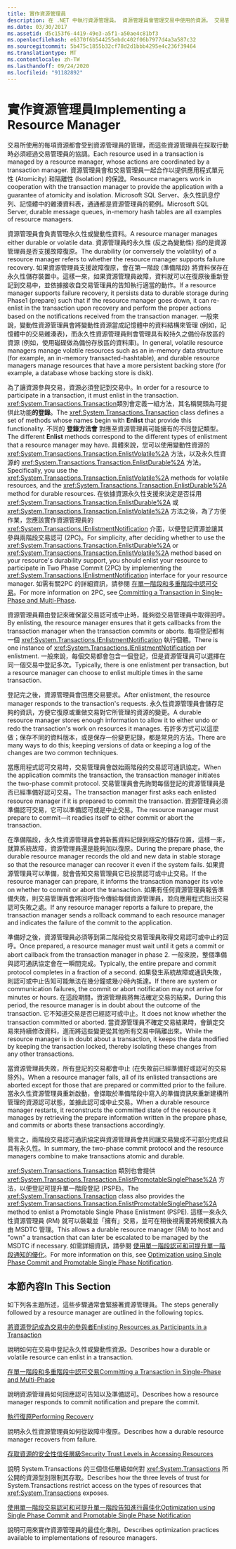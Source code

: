 ```yaml
---
title: 實作資源管理員
description: 在 .NET 中執行資源管理員。 資源管理員會管理交易中使用的資源。 交易管理員會協調 resource manager 動作。
ms.date: 03/30/2017
ms.assetid: d5c153f6-4419-49e3-a5f1-a50ae4c81bf3
ms.openlocfilehash: e6370f6b544255ebdc402f06b7977d4a3a587c32
ms.sourcegitcommit: 5b475c1855b32cf78d2d1bbb4295e4c236f39464
ms.translationtype: MT
ms.contentlocale: zh-TW
ms.lasthandoff: 09/24/2020
ms.locfileid: "91182892"
---
```

# <a name="implementing-a-resource-manager"></a><span data-ttu-id="4cea7-105">實作資源管理員</span><span class="sxs-lookup"><span data-stu-id="4cea7-105">Implementing a Resource Manager</span></span>

<span data-ttu-id="4cea7-106">交易所使用的每項資源都會受到資源管理員的管理，而這些資源管理員在採取行動時必須經過交易管理員的協調。</span><span class="sxs-lookup"><span data-stu-id="4cea7-106">Each resource used in a transaction is managed by a resource manager, whose actions are coordinated by a transaction manager.</span></span> <span data-ttu-id="4cea7-107">資源管理員會和交易管理員一起合作以提供應用程式單元性 (Atomicity) 和隔離性 (Isolation) 的保證。</span><span class="sxs-lookup"><span data-stu-id="4cea7-107">Resource managers work in cooperation with the transaction manager to provide the application with a guarantee of atomicity and isolation.</span></span> <span data-ttu-id="4cea7-108">Microsoft SQL Server、永久性訊息佇列、記憶體中的雜湊資料表，通通都是資源管理員的範例。</span><span class="sxs-lookup"><span data-stu-id="4cea7-108">Microsoft SQL Server, durable message queues, in-memory hash tables are all examples of resource managers.</span></span>  
  
 <span data-ttu-id="4cea7-109">資源管理員會負責管理永久性或變動性資料。</span><span class="sxs-lookup"><span data-stu-id="4cea7-109">A resource manager manages either durable or volatile data.</span></span> <span data-ttu-id="4cea7-110">資源管理員的永久性 (反之為變動性) 指的是資源管理員是否支援故障復原。</span><span class="sxs-lookup"><span data-stu-id="4cea7-110">The durability (or conversely the volatility) of a resource manager refers to whether the resource manager supports failure recovery.</span></span> <span data-ttu-id="4cea7-111">如果資源管理員支援故障復原，會在第一階段 (準備階段) 將資料保存在永久性儲存裝置中。這樣一來，如果資源管理員故障，資料就可以在復原後重新登記到交易中，並依據接收自交易管理員的告知執行適當的動作。</span><span class="sxs-lookup"><span data-stu-id="4cea7-111">If a resource manager supports failure recovery, it persists data to durable storage during Phase1 (prepare) such that if the resource manager goes down, it can re-enlist in the transaction upon recovery and perform the proper actions based on the notifications received from the transaction manager.</span></span> <span data-ttu-id="4cea7-112">一般來說，變動性資源管理員會將變動性資源當成記憶體中的資料結構來管理 (例如，記憶體中的交易雜湊表)，而永久性資源管理員則會管理具有較持久之備份存放區的資源 (例如，使用磁碟做為備份存放區的資料庫)。</span><span class="sxs-lookup"><span data-stu-id="4cea7-112">In general, volatile resource managers manage volatile resources such as an in-memory data structure (for example, an in-memory transacted-hashtable), and durable resource managers manage resources that have a more persistent backing store (for example, a database whose backing store is disk).</span></span>  
  
 <span data-ttu-id="4cea7-113">為了讓資源參與交易，資源必須登記到交易中。</span><span class="sxs-lookup"><span data-stu-id="4cea7-113">In order for a resource to participate in a transaction, it must enlist in the transaction.</span></span> <span data-ttu-id="4cea7-114"><xref:System.Transactions.Transaction>類別會定義一組方法，其名稱開頭為可提供此功能**的登錄**。</span><span class="sxs-lookup"><span data-stu-id="4cea7-114">The <xref:System.Transactions.Transaction> class defines a set of methods whose names begin with **Enlist** that provide this functionality.</span></span> <span data-ttu-id="4cea7-115">不同的 **登錄方法會** 對應至資源管理員可能擁有的不同登記類型。</span><span class="sxs-lookup"><span data-stu-id="4cea7-115">The different **Enlist** methods correspond to the different types of enlistment that a resource manager may have.</span></span> <span data-ttu-id="4cea7-116">具體來說，您可以使用變動性資源的 <xref:System.Transactions.Transaction.EnlistVolatile%2A> 方法，以及永久性資源的 <xref:System.Transactions.Transaction.EnlistDurable%2A> 方法。</span><span class="sxs-lookup"><span data-stu-id="4cea7-116">Specifically, you use the <xref:System.Transactions.Transaction.EnlistVolatile%2A> methods for volatile resources, and the <xref:System.Transactions.Transaction.EnlistDurable%2A> method for durable resources.</span></span> <span data-ttu-id="4cea7-117">在依據資源永久性支援來決定是否採用 <xref:System.Transactions.Transaction.EnlistDurable%2A> 或 <xref:System.Transactions.Transaction.EnlistVolatile%2A> 方法之後，為了方便作業，您應該實作資源管理員的 <xref:System.Transactions.IEnlistmentNotification> 介面，以便登記資源並讓其參與兩階段交易認可 (2PC)。</span><span class="sxs-lookup"><span data-stu-id="4cea7-117">For simplicity, after deciding whether to use the <xref:System.Transactions.Transaction.EnlistDurable%2A> or <xref:System.Transactions.Transaction.EnlistVolatile%2A> method based on your resource's durability support, you should enlist your resource to participate in Two Phase Commit (2PC) by implementing the <xref:System.Transactions.IEnlistmentNotification> interface for your resource manager.</span></span> <span data-ttu-id="4cea7-118">如需有關2PC 的詳細資訊，請參閱 [在單一階段和多重階段中認可交易](committing-a-transaction-in-single-phase-and-multi-phase.md)。</span><span class="sxs-lookup"><span data-stu-id="4cea7-118">For more information on 2PC, see [Committing a Transaction in Single-Phase and Multi-Phase](committing-a-transaction-in-single-phase-and-multi-phase.md).</span></span>  
  
 <span data-ttu-id="4cea7-119">資源管理員藉由登記來確保當交易認可或中止時，能夠從交易管理員中取得回呼。</span><span class="sxs-lookup"><span data-stu-id="4cea7-119">By enlisting, the resource manager ensures that it gets callbacks from the transaction manager when the transaction commits or aborts.</span></span> <span data-ttu-id="4cea7-120">每項登記都有一個 <xref:System.Transactions.IEnlistmentNotification> 執行個體。</span><span class="sxs-lookup"><span data-stu-id="4cea7-120">There is one instance of <xref:System.Transactions.IEnlistmentNotification> per enlistment.</span></span> <span data-ttu-id="4cea7-121">一般來說，每個交易都會包含一個登記，但是資源管理員可以選擇在同一個交易中登記多次。</span><span class="sxs-lookup"><span data-stu-id="4cea7-121">Typically, there is one enlistment per transaction, but a resource manager can choose to enlist multiple times in the same transaction.</span></span>  
  
 <span data-ttu-id="4cea7-122">登記完之後，資源管理員會回應交易要求。</span><span class="sxs-lookup"><span data-stu-id="4cea7-122">After enlistment, the resource manager responds to the transaction's requests.</span></span> <span data-ttu-id="4cea7-123">永久性資源管理員會儲存足夠的資訊，方便它復原或重做交易對它所管理的資源的變更。</span><span class="sxs-lookup"><span data-stu-id="4cea7-123">A durable resource manager stores enough information to allow it to either undo or redo the transaction's work on resources it manages.</span></span> <span data-ttu-id="4cea7-124">有許多方式可以這麼做；保存不同的資料版本，或是保存一份變更記錄，都是常見的方法。</span><span class="sxs-lookup"><span data-stu-id="4cea7-124">There are many ways to do this; keeping versions of data or keeping a log of the changes are two common techniques.</span></span>  
  
 <span data-ttu-id="4cea7-125">當應用程式認可交易時，交易管理員會啟始兩階段的交易認可通訊協定。</span><span class="sxs-lookup"><span data-stu-id="4cea7-125">When the application commits the transaction, the transaction manager initiates the two-phase commit protocol.</span></span> <span data-ttu-id="4cea7-126">交易管理員會先詢問每個登記的資源管理員是否已經準備好認可交易。</span><span class="sxs-lookup"><span data-stu-id="4cea7-126">The transaction manager first asks each enlisted resource manager if it is prepared to commit the transaction.</span></span> <span data-ttu-id="4cea7-127">資源管理員必須準備認可交易，它可以準備認可或是中止交易。</span><span class="sxs-lookup"><span data-stu-id="4cea7-127">The resource manager must prepare to commit—it readies itself to either commit or abort the transaction.</span></span>  
  
 <span data-ttu-id="4cea7-128">在準備階段，永久性資源管理員會將新舊資料記錄到穩定的儲存位置，這樣一來，就算系統故障，資源管理員還是能夠加以復原。</span><span class="sxs-lookup"><span data-stu-id="4cea7-128">During the prepare phase, the durable resource manager records the old and new data in stable storage so that the resource manager can recover it even if the system fails.</span></span> <span data-ttu-id="4cea7-129">如果資源管理員可以準備，就會告知交易管理員它已投票認可或中止交易。</span><span class="sxs-lookup"><span data-stu-id="4cea7-129">If the resource manager can prepare, it informs the transaction manager its vote on whether to commit or abort the transaction.</span></span> <span data-ttu-id="4cea7-130">如果有任何資源管理員報告準備失敗，則交易管理員會將回呼指令傳給每個資源管理員，並向應用程式指出交易認可失敗之處。</span><span class="sxs-lookup"><span data-stu-id="4cea7-130">If any resource manager reports a failure to prepare, the transaction manager sends a rollback command to each resource manager and indicates the failure of the commit to the application.</span></span>  
  
 <span data-ttu-id="4cea7-131">準備好之後，資源管理員必須等到第二階段從交易管理員取得交易認可或中止的回呼。</span><span class="sxs-lookup"><span data-stu-id="4cea7-131">Once prepared, a resource manager must wait until it gets a commit or abort callback from the transaction manager in phase 2.</span></span> <span data-ttu-id="4cea7-132">一般來說，整個準備與認可通訊協定會在一瞬間完成。</span><span class="sxs-lookup"><span data-stu-id="4cea7-132">Typically, the entire prepare and commit protocol completes in a fraction of a second.</span></span> <span data-ttu-id="4cea7-133">如果發生系統故障或通訊失敗，則認可或中止告知可能無法在幾分鐘或幾小時內抵達。</span><span class="sxs-lookup"><span data-stu-id="4cea7-133">If there are system or communication failures, the commit or abort notification may not arrive for minutes or hours.</span></span> <span data-ttu-id="4cea7-134">在這段期間，資源管理員將無法確定交易的結果。</span><span class="sxs-lookup"><span data-stu-id="4cea7-134">During this period, the resource manager is in doubt about the outcome of the transaction.</span></span> <span data-ttu-id="4cea7-135">它不知道交易是否已經認可或中止。</span><span class="sxs-lookup"><span data-stu-id="4cea7-135">It does not know whether the transaction committed or aborted.</span></span> <span data-ttu-id="4cea7-136">當資源管理員不確定交易結果時，會鎖定交易來持續修改資料，進而將這些變更從其他所有交易中隔離出來。</span><span class="sxs-lookup"><span data-stu-id="4cea7-136">While the resource manager is in doubt about a transaction, it keeps the data modified by keeping the transaction locked, thereby isolating these changes from any other transactions.</span></span>  
  
 <span data-ttu-id="4cea7-137">當資源管理員失敗，所有登記的交易都會中止 (在失敗前已經準備好或認可的交易除外)。</span><span class="sxs-lookup"><span data-stu-id="4cea7-137">When a resource manager fails, all of its enlisted transactions are aborted except for those that are prepared or committed prior to the failure.</span></span> <span data-ttu-id="4cea7-138">當永久性資源管理員重新啟動，會擷取於準備階段中寫入的準備資訊來重新建構所管理的資源認可狀態，並據此認可或中止交易。</span><span class="sxs-lookup"><span data-stu-id="4cea7-138">When a durable resource manager restarts, it reconstructs the committed state of the resources it manages by retrieving the prepare information written in the prepare phase, and commits or aborts these transactions accordingly.</span></span>  
  
 <span data-ttu-id="4cea7-139">簡言之，兩階段交易認可通訊協定與資源管理員會共同讓交易變成不可部分完成且具有永久性。</span><span class="sxs-lookup"><span data-stu-id="4cea7-139">In summary, the two-phase commit protocol and the resource managers combine to make transactions atomic and durable.</span></span>  
  
 <span data-ttu-id="4cea7-140"><xref:System.Transactions.Transaction> 類別也會提供 <xref:System.Transactions.Transaction.EnlistPromotableSinglePhase%2A> 方法，以便登記可提升單一階段登記 (PSPE)。</span><span class="sxs-lookup"><span data-stu-id="4cea7-140">The <xref:System.Transactions.Transaction> class also provides the <xref:System.Transactions.Transaction.EnlistPromotableSinglePhase%2A> method to enlist a Promotable Single Phase Enlistment (PSPE).</span></span> <span data-ttu-id="4cea7-141">這樣一來永久性資源管理員 (RM) 就可以裝載並「擁有」交易，並可在稍後視需要將規模擴大為由 MSDTC 管理。</span><span class="sxs-lookup"><span data-stu-id="4cea7-141">This allows a durable resource manager (RM) to host and "own" a transaction that can later be escalated to be managed by the MSDTC if necessary.</span></span> <span data-ttu-id="4cea7-142">如需詳細資訊，請參閱 [使用單一階段認可和可提升單一階段通知的優化](optimization-spc-and-promotable-spn.md)。</span><span class="sxs-lookup"><span data-stu-id="4cea7-142">For more information on this, see [Optimization using Single Phase Commit and Promotable Single Phase Notification](optimization-spc-and-promotable-spn.md).</span></span>  
  
## <a name="in-this-section"></a><span data-ttu-id="4cea7-143">本節內容</span><span class="sxs-lookup"><span data-stu-id="4cea7-143">In This Section</span></span>  

 <span data-ttu-id="4cea7-144">如下列各主題所述，這些步驟通常會緊接著資源管理員。</span><span class="sxs-lookup"><span data-stu-id="4cea7-144">The steps generally followed by a resource manager are outlined in the following topics.</span></span>  
  
 [<span data-ttu-id="4cea7-145">將資源登記成為交易中的參與者</span><span class="sxs-lookup"><span data-stu-id="4cea7-145">Enlisting Resources as Participants in a Transaction</span></span>](enlisting-resources-as-participants-in-a-transaction.md)  
  
 <span data-ttu-id="4cea7-146">說明如何在交易中登記永久性或變動性資源。</span><span class="sxs-lookup"><span data-stu-id="4cea7-146">Describes how a durable or volatile resource can enlist in a transaction.</span></span>  
  
 [<span data-ttu-id="4cea7-147">在單一階段和多重階段中認可交易</span><span class="sxs-lookup"><span data-stu-id="4cea7-147">Committing a Transaction in Single-Phase and Multi-Phase</span></span>](committing-a-transaction-in-single-phase-and-multi-phase.md)  
  
 <span data-ttu-id="4cea7-148">說明資源管理員如何回應認可告知以及準備認可。</span><span class="sxs-lookup"><span data-stu-id="4cea7-148">Describes how a resource manager responds to commit notification and prepare the commit.</span></span>  
  
 [<span data-ttu-id="4cea7-149">執行復原</span><span class="sxs-lookup"><span data-stu-id="4cea7-149">Performing Recovery</span></span>](performing-recovery.md)  
  
 <span data-ttu-id="4cea7-150">說明永久性資源管理員如何從故障中復原。</span><span class="sxs-lookup"><span data-stu-id="4cea7-150">Describes how a durable resource manager recovers from failure.</span></span>  
  
 [<span data-ttu-id="4cea7-151">存取資源的安全性信任層級</span><span class="sxs-lookup"><span data-stu-id="4cea7-151">Security Trust Levels in Accessing Resources</span></span>](security-trust-levels-in-accessing-resources.md)  
  
 <span data-ttu-id="4cea7-152">說明 System.Transactions 的三個信任層級如何對 <xref:System.Transactions> 所公開的資源型別限制其存取。</span><span class="sxs-lookup"><span data-stu-id="4cea7-152">Describes how the three levels of trust for System.Transactions restrict access on the types of resources that <xref:System.Transactions> exposes.</span></span>  
  
 [<span data-ttu-id="4cea7-153">使用單一階段交易認可和可提升單一階段告知進行最佳化</span><span class="sxs-lookup"><span data-stu-id="4cea7-153">Optimization using Single Phase Commit and Promotable Single Phase Notification</span></span>](optimization-spc-and-promotable-spn.md)  
  
 <span data-ttu-id="4cea7-154">說明可用來實作資源管理員的最佳化準則。</span><span class="sxs-lookup"><span data-stu-id="4cea7-154">Describes optimization practices available to implementations of resource managers.</span></span>
